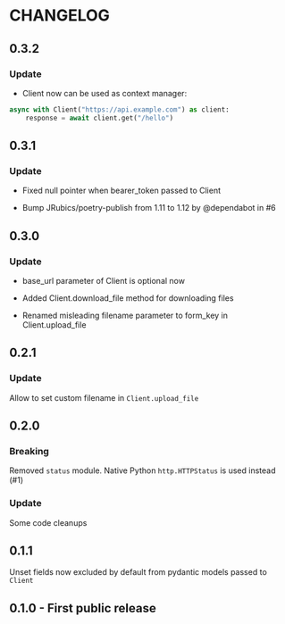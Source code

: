# CHANGELOG

## 0.3.2

### Update

* Client now can be used as context manager:
```python
async with Client("https://api.example.com") as client:
    response = await client.get("/hello")
```

## 0.3.1

### Update

* Fixed null pointer when bearer_token passed to Client

* Bump JRubics/poetry-publish from 1.11 to 1.12 by @dependabot in #6

## 0.3.0

### Update

* base_url parameter of Client is optional now

* Added Client.download_file method for downloading files

* Renamed misleading filename parameter to form_key in Client.upload_file

## 0.2.1

### Update

Allow to set custom filename in `Client.upload_file`

## 0.2.0

### Breaking

Removed `status` module. Native Python `http.HTTPStatus` is used instead (#1)

### Update

Some code cleanups

## 0.1.1

Unset fields now excluded by default from pydantic models passed to `Client`

## 0.1.0 - First public release

